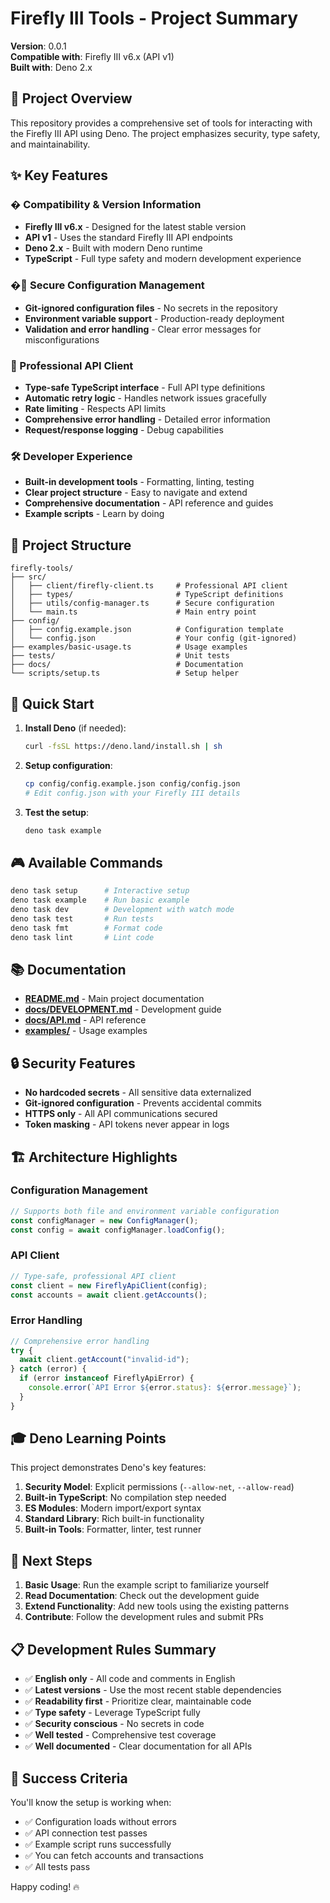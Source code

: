 # Firefly III Tools - Project Summary

**Version**: 0.0.1\
**Compatible with**: Firefly III v6.x (API v1)\
**Built with**: Deno 2.x

## 🎯 Project Overview

This repository provides a comprehensive set of tools for interacting with the
Firefly III API using Deno. The project emphasizes security, type safety, and
maintainability.

## ✨ Key Features

### � **Compatibility & Version Information**

- **Firefly III v6.x** - Designed for the latest stable version
- **API v1** - Uses the standard Firefly III API endpoints
- **Deno 2.x** - Built with modern Deno runtime
- **TypeScript** - Full type safety and modern development experience

### �🔐 Secure Configuration Management

- **Git-ignored configuration files** - No secrets in the repository
- **Environment variable support** - Production-ready deployment
- **Validation and error handling** - Clear error messages for misconfigurations

### 🚀 Professional API Client

- **Type-safe TypeScript interface** - Full API type definitions
- **Automatic retry logic** - Handles network issues gracefully
- **Rate limiting** - Respects API limits
- **Comprehensive error handling** - Detailed error information
- **Request/response logging** - Debug capabilities

### 🛠️ Developer Experience

- **Built-in development tools** - Formatting, linting, testing
- **Clear project structure** - Easy to navigate and extend
- **Comprehensive documentation** - API reference and guides
- **Example scripts** - Learn by doing

## 📁 Project Structure

```
firefly-tools/
├── src/
│   ├── client/firefly-client.ts     # Professional API client
│   ├── types/                       # TypeScript definitions
│   ├── utils/config-manager.ts      # Secure configuration
│   └── main.ts                      # Main entry point
├── config/
│   ├── config.example.json          # Configuration template
│   └── config.json                  # Your config (git-ignored)
├── examples/basic-usage.ts          # Usage examples
├── tests/                           # Unit tests
├── docs/                            # Documentation
└── scripts/setup.ts                 # Setup helper
```

## 🔧 Quick Start

1. **Install Deno** (if needed):
   ```bash
   curl -fsSL https://deno.land/install.sh | sh
   ```

2. **Setup configuration**:
   ```bash
   cp config/config.example.json config/config.json
   # Edit config.json with your Firefly III details
   ```

3. **Test the setup**:
   ```bash
   deno task example
   ```

## 🎮 Available Commands

```bash
deno task setup      # Interactive setup
deno task example    # Run basic example
deno task dev        # Development with watch mode
deno task test       # Run tests
deno task fmt        # Format code
deno task lint       # Lint code
```

## 📚 Documentation

- **[README.md](README.md)** - Main project documentation
- **[docs/DEVELOPMENT.md](docs/DEVELOPMENT.md)** - Development guide
- **[docs/API.md](docs/API.md)** - API reference
- **[examples/](examples/)** - Usage examples

## 🔒 Security Features

- **No hardcoded secrets** - All sensitive data externalized
- **Git-ignored configuration** - Prevents accidental commits
- **HTTPS only** - All API communications secured
- **Token masking** - API tokens never appear in logs

## 🏗️ Architecture Highlights

### Configuration Management

```typescript
// Supports both file and environment variable configuration
const configManager = new ConfigManager();
const config = await configManager.loadConfig();
```

### API Client

```typescript
// Type-safe, professional API client
const client = new FireflyApiClient(config);
const accounts = await client.getAccounts();
```

### Error Handling

```typescript
// Comprehensive error handling
try {
  await client.getAccount("invalid-id");
} catch (error) {
  if (error instanceof FireflyApiError) {
    console.error(`API Error ${error.status}: ${error.message}`);
  }
}
```

## 🎓 Deno Learning Points

This project demonstrates Deno's key features:

1. **Security Model**: Explicit permissions (`--allow-net`, `--allow-read`)
2. **Built-in TypeScript**: No compilation step needed
3. **ES Modules**: Modern import/export syntax
4. **Standard Library**: Rich built-in functionality
5. **Built-in Tools**: Formatter, linter, test runner

## 🚀 Next Steps

1. **Basic Usage**: Run the example script to familiarize yourself
2. **Read Documentation**: Check out the development guide
3. **Extend Functionality**: Add new tools using the existing patterns
4. **Contribute**: Follow the development rules and submit PRs

## 📋 Development Rules Summary

- ✅ **English only** - All code and comments in English
- ✅ **Latest versions** - Use the most recent stable dependencies
- ✅ **Readability first** - Prioritize clear, maintainable code
- ✅ **Type safety** - Leverage TypeScript fully
- ✅ **Security conscious** - No secrets in code
- ✅ **Well tested** - Comprehensive test coverage
- ✅ **Well documented** - Clear documentation for all APIs

## 🎉 Success Criteria

You'll know the setup is working when:

- ✅ Configuration loads without errors
- ✅ API connection test passes
- ✅ Example script runs successfully
- ✅ You can fetch accounts and transactions
- ✅ All tests pass

Happy coding! 🔥

